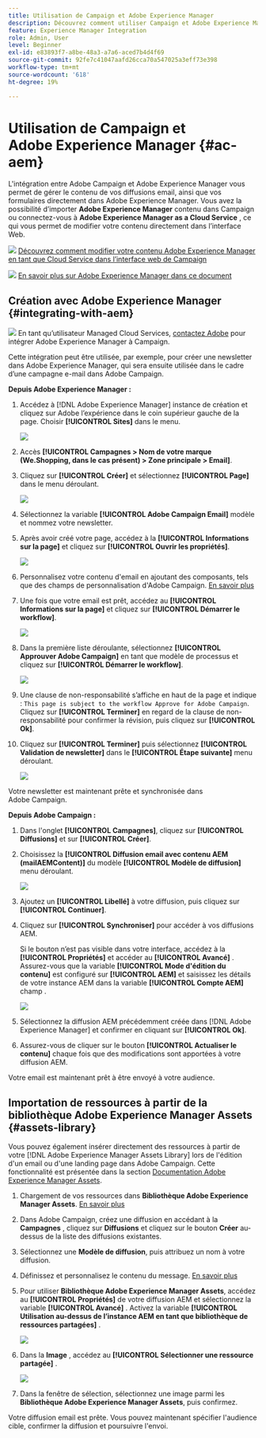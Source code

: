 ```yaml
---
title: Utilisation de Campaign et Adobe Experience Manager
description: Découvrez comment utiliser Campaign et Adobe Experience Manager
feature: Experience Manager Integration
role: Admin, User
level: Beginner
exl-id: e83893f7-a8be-48a3-a7a6-aced7b4d4f69
source-git-commit: 92fe7c41047aafd26cca70a547025a3eff73e398
workflow-type: tm+mt
source-wordcount: '618'
ht-degree: 19%

---
```


# Utilisation de Campaign et Adobe Experience Manager {#ac-aem}

L&#39;intégration entre Adobe Campaign et Adobe Experience Manager vous permet de gérer le contenu de vos diffusions email, ainsi que vos formulaires directement dans Adobe Experience Manager. Vous avez la possibilité d’importer **Adobe Experience Manager** contenu dans Campaign ou connectez-vous à **Adobe Experience Manager as a Cloud Service** , ce qui vous permet de modifier votre contenu directement dans l’interface Web.

![](../assets/do-not-localize/book.png) [Découvrez comment modifier votre contenu Adobe Experience Manager en tant que Cloud Service dans l’interface web de Campaign](https://experienceleague.adobe.com/docs/campaign-web/v8/msg/email/content/integrations/aem-content.html?lang=en)

![](../assets/do-not-localize/book.png) [En savoir plus sur Adobe Experience Manager dans ce document](https://experienceleague.adobe.com/docs/experience-manager-65/administering/integration/campaignonpremise.html?lang=fr#aem-and-adobe-campaign-integration-workflow)

## Création avec Adobe Experience Manager {#integrating-with-aem}

![](../assets/do-not-localize/speech.png)  En tant qu’utilisateur Managed Cloud Services, [contactez Adobe](../start/campaign-faq.md#support) pour intégrer Adobe Experience Manager à Campaign.

Cette intégration peut être utilisée, par exemple, pour créer une newsletter dans Adobe Experience Manager, qui sera ensuite utilisée dans le cadre d’une campagne e-mail dans Adobe Campaign.

**Depuis Adobe Experience Manager :**

1. Accédez à [!DNL Adobe Experience Manager] instance de création et cliquez sur Adobe l’expérience dans le coin supérieur gauche de la page. Choisir **[!UICONTROL Sites]** dans le menu.

   ![](assets/aem_authoring_1.png)

1. Accès **[!UICONTROL Campagnes > Nom de votre marque (We.Shopping, dans le cas présent) > Zone principale > Email]**.

1. Cliquez sur **[!UICONTROL Créer]** et sélectionnez **[!UICONTROL Page]** dans le menu déroulant.

   ![](assets/aem_authoring_2.png)

1. Sélectionnez la variable **[!UICONTROL Adobe Campaign Email]** modèle et nommez votre newsletter.

1. Après avoir créé votre page, accédez à la **[!UICONTROL Informations sur la page]** et cliquez sur **[!UICONTROL Ouvrir les propriétés]**.

   ![](assets/aem_authoring_3.png)

1. Personnalisez votre contenu d&#39;email en ajoutant des composants, tels que des champs de personnalisation d&#39;Adobe Campaign. [En savoir plus](https://experienceleague.adobe.com/docs/experience-manager-65/content/sites/authoring/aem-adobe-campaign/campaign.html?lang=en#editing-email-content)

1. Une fois que votre email est prêt, accédez au **[!UICONTROL Informations sur la page]** et cliquez sur **[!UICONTROL Démarrer le workflow]**.

   ![](assets/aem_authoring_4.png)

1. Dans la première liste déroulante, sélectionnez **[!UICONTROL Approuver Adobe Campaign]** en tant que modèle de processus et cliquez sur **[!UICONTROL Démarrer le workflow]**.

   ![](assets/aem_authoring_5.png)

1. Une clause de non-responsabilité s’affiche en haut de la page et indique : `This page is subject to the workflow Approve for Adobe Campaign`. Cliquez sur **[!UICONTROL Terminer]** en regard de la clause de non-responsabilité pour confirmer la révision, puis cliquez sur **[!UICONTROL Ok]**.

1. Cliquez sur **[!UICONTROL Terminer]** puis sélectionnez **[!UICONTROL Validation de newsletter]** dans le **[!UICONTROL Étape suivante]** menu déroulant.

   ![](assets/aem_authoring_6.png)

Votre newsletter est maintenant prête et synchronisée dans Adobe Campaign.

**Depuis Adobe Campaign :**

1. Dans l&#39;onglet **[!UICONTROL Campagnes]**, cliquez sur **[!UICONTROL Diffusions]** et sur **[!UICONTROL Créer]**.

1. Choisissez la **[!UICONTROL Diffusion email avec contenu AEM (mailAEMContent)]** du modèle **[!UICONTROL Modèle de diffusion]** menu déroulant.

   ![](assets/aem_authoring_7.png)

1. Ajoutez un **[!UICONTROL Libellé]** à votre diffusion, puis cliquez sur **[!UICONTROL Continuer]**.

1. Cliquez sur **[!UICONTROL Synchroniser]** pour accéder à vos diffusions AEM.

   Si le bouton n’est pas visible dans votre interface, accédez à la **[!UICONTROL Propriétés]** et accéder au **[!UICONTROL Avancé]** . Assurez-vous que la variable **[!UICONTROL Mode d&#39;édition du contenu]** est configuré sur **[!UICONTROL AEM]** et saisissez les détails de votre instance AEM dans la variable **[!UICONTROL Compte AEM]** champ .

   ![](assets/aem_authoring_8.png)

1. Sélectionnez la diffusion AEM précédemment créée dans [!DNL Adobe Experience Manager] et confirmer en cliquant sur **[!UICONTROL Ok]**.

1. Assurez-vous de cliquer sur le bouton **[!UICONTROL Actualiser le contenu]** chaque fois que des modifications sont apportées à votre diffusion AEM.

Votre email est maintenant prêt à être envoyé à votre audience.

## Importation de ressources à partir de la bibliothèque Adobe Experience Manager Assets {#assets-library}

Vous pouvez également insérer directement des ressources à partir de votre [!DNL Adobe Experience Manager Assets Library] lors de l&#39;édition d&#39;un email ou d&#39;une landing page dans Adobe Campaign. Cette fonctionnalité est présentée dans la section [Documentation Adobe Experience Manager Assets](https://experienceleague.adobe.com/docs/experience-manager-65/content/assets/managing/manage-assets.html?lang=en).

1. Chargement de vos ressources dans **Bibliothèque Adobe Experience Manager Assets**. [En savoir plus](https://experienceleague.adobe.com/docs/experience-manager-65/content/assets/managing/manage-assets.html?lang=en#uploading-assets)

1. Dans Adobe Campaign, créez une diffusion en accédant à la **Campagnes** , cliquez sur **Diffusions** et cliquez sur le bouton **Créer** au-dessus de la liste des diffusions existantes.

1. Sélectionnez une **Modèle de diffusion**, puis attribuez un nom à votre diffusion.

1. Définissez et personnalisez le contenu du message. [En savoir plus](../send/email.md)

1. Pour utiliser **Bibliothèque Adobe Experience Manager Assets**, accédez au **[!UICONTROL Propriétés]** de votre diffusion AEM et sélectionnez la variable **[!UICONTROL Avancé]** . Activez la variable **[!UICONTROL Utilisation au-dessus de l’instance AEM en tant que bibliothèque de ressources partagées]** .

   ![](assets/aem_authoring_9.png)

1. Dans la **Image** , accédez au **[!UICONTROL Sélectionner une ressource partagée]** .

   ![](assets/aem_authoring_10.png)

1. Dans la fenêtre de sélection, sélectionnez une image parmi les **Bibliothèque Adobe Experience Manager Assets**, puis confirmez.

Votre diffusion email est prête. Vous pouvez maintenant spécifier l&#39;audience cible, confirmer la diffusion et poursuivre l&#39;envoi.
